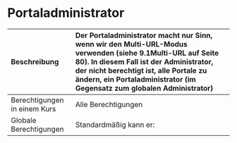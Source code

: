 # Portaladministrator

| Beschreibung | Der Portaladministrator macht nur Sinn, wenn wir den Multi-URL-Modus verwenden \(siehe 9.1Multi-URL auf Seite 80\). In diesem Fall ist der Administrator, der nicht berechtigt ist, alle Portale zu ändern, ein Portaladministrator \(im Gegensatz zum globalen Administrator\) |
| :--- | :--- |
| Berechtigungen in einem Kurs | Alle Berechtigungen |
| Globale Berechtigungen | Standardmäßig kann er: